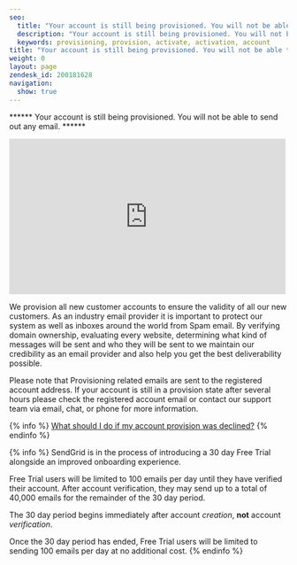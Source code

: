 ```yaml
---
seo:
  title: "Your account is still being provisioned. You will not be able to send out any email."
  description: "Your account is still being provisioned. You will not be able to send out any email."
  keywords: provisioning, provision, activate, activation, account
title: "Your account is still being provisioned. You will not be able to send out any email."
weight: 0
layout: page
zendesk_id: 200181628
navigation:
  show: true
---
```


****** Your account is still being provisioned. You will not be able to send out any email. ******

<iframe src="https://player.vimeo.com/video/131027734" width="500" height="281" frameborder="0" allowfullscreen=""></iframe>


We provision all new customer accounts to ensure the validity of all our new customers. As an industry email provider it is important to protect our system as well as inboxes around the world from Spam email. By verifying domain ownership, evaluating every website, determining what kind of messages will be sent and who they will be sent to we maintain our credibility as an email provider and also help you get the best deliverability possible.

Please note that Provisioning related emails are sent to the registered account address. If your account is still in a provision state after several hours please check the registered account email or contact our support team via email, chat, or phone for more information.


{% info %} [What should I do if my account provision was declined?]({{root_url}}/Classroom/Troubleshooting/Account_Administration/my_provision_was_declined_what_should_i_do.html) {% endinfo %}

{% info %}
SendGrid is in the process of introducing a 30 day Free Trial alongside an improved onboarding experience.

Free Trial users will be limited to 100 emails per day until they have verified their account. After account verification, they may send up to a total of 40,000 emails for the remainder of the 30 day period.

The 30 day period begins immediately after account _creation_, **not** account _verification_.

Once the 30 day period has ended, Free Trial users will be limited to sending 100 emails per day at no additional cost.
{% endinfo %}
